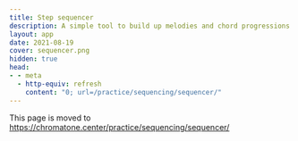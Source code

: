 ```yaml
---
title: Step sequencer
description: A simple tool to build up melodies and chord progressions
layout: app
date: 2021-08-19
cover: sequencer.png
hidden: true
head:
- - meta
  - http-equiv: refresh
    content: "0; url=/practice/sequencing/sequencer/"
---
```


This page is moved to https://chromatone.center/practice/sequencing/sequencer/
